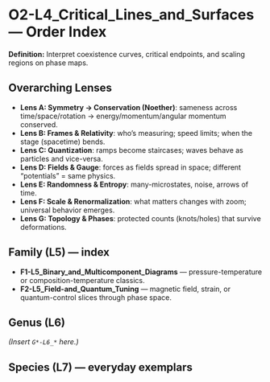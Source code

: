 # O2-L4_Critical_Lines_and_Surfaces — Order Index
**Definition:** Interpret coexistence curves, critical endpoints, and scaling regions on phase maps.

## Overarching Lenses

- **Lens A: Symmetry -> Conservation (Noether)**: sameness across time/space/rotation → energy/momentum/angular momentum conserved.
- **Lens B: Frames & Relativity**: who’s measuring; speed limits; when the stage (spacetime) bends.
- **Lens C: Quantization**: ramps become staircases; waves behave as particles and vice-versa.
- **Lens D: Fields & Gauge**: forces as fields spread in space; different “potentials” = same physics.
- **Lens E: Randomness & Entropy**: many-microstates, noise, arrows of time.
- **Lens F: Scale & Renormalization**: what matters changes with zoom; universal behavior emerges.
- **Lens G: Topology & Phases**: protected counts (knots/holes) that survive deformations.

## Family (L5) — index
- **F1-L5_Binary_and_Multicomponent_Diagrams** — pressure-temperature or composition-temperature classics.
- **F2-L5_Field-and_Quantum_Tuning** — magnetic field, strain, or quantum-control slices through phase space.

## Genus (L6)
_(Insert `G*-L6_*` here.)_

## Species (L7) — everyday exemplars

